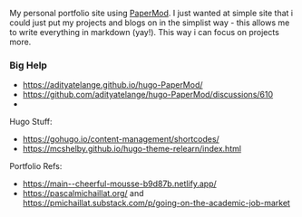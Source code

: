 My personal portfolio site using [PaperMod](https://github.com/adityatelange/hugo-PaperMod).
I just wanted at simple site that i could just put my projects and blogs on in the simplist way - this allows me to write everything in markdown (yay!). This way i can focus on projects more.



### Big Help
- https://adityatelange.github.io/hugo-PaperMod/
- https://github.com/adityatelange/hugo-PaperMod/discussions/610
-
Hugo Stuff:
- https://gohugo.io/content-management/shortcodes/
- https://mcshelby.github.io/hugo-theme-relearn/index.html

Portfolio Refs:
- https://main--cheerful-mousse-b9d87b.netlify.app/
- https://pascalmichaillat.org/ and https://pmichaillat.substack.com/p/going-on-the-academic-job-market
